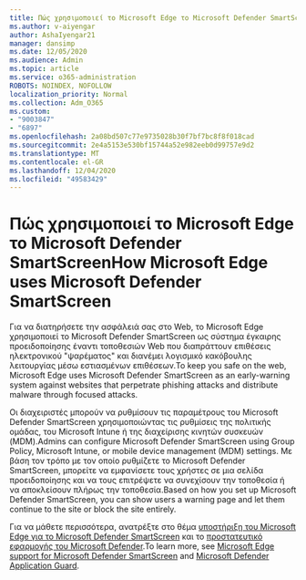 ```yaml
---
title: Πώς χρησιμοποιεί το Microsoft Edge το Microsoft Defender SmartScreen;
ms.author: v-aiyengar
author: AshaIyengar21
manager: dansimp
ms.date: 12/05/2020
ms.audience: Admin
ms.topic: article
ms.service: o365-administration
ROBOTS: NOINDEX, NOFOLLOW
localization_priority: Normal
ms.collection: Adm_O365
ms.custom:
- "9003847"
- "6897"
ms.openlocfilehash: 2a08bd507c77e9735028b30f7bf7bc8f8f018cad
ms.sourcegitcommit: 2e4a5153e530bf15744a52e982eeb0d99757e9d2
ms.translationtype: MT
ms.contentlocale: el-GR
ms.lasthandoff: 12/04/2020
ms.locfileid: "49583429"
---
```

# <a name="how-microsoft-edge-uses-microsoft-defender-smartscreen"></a><span data-ttu-id="fbc1c-102">Πώς χρησιμοποιεί το Microsoft Edge το Microsoft Defender SmartScreen</span><span class="sxs-lookup"><span data-stu-id="fbc1c-102">How Microsoft Edge uses Microsoft Defender SmartScreen</span></span>

<span data-ttu-id="fbc1c-103">Για να διατηρήσετε την ασφάλειά σας στο Web, το Microsoft Edge χρησιμοποιεί το Microsoft Defender SmartScreen ως σύστημα έγκαιρης προειδοποίησης έναντι τοποθεσιών Web που διαπράττουν επιθέσεις ηλεκτρονικού "ψαρέματος" και διανέμει λογισμικό κακόβουλης λειτουργίας μέσω εστιασμένων επιθέσεων.</span><span class="sxs-lookup"><span data-stu-id="fbc1c-103">To keep you safe on the web, Microsoft Edge uses Microsoft Defender SmartScreen as an early-warning system against websites that perpetrate phishing attacks and distribute malware through focused attacks.</span></span>

<span data-ttu-id="fbc1c-104">Οι διαχειριστές μπορούν να ρυθμίσουν τις παραμέτρους του Microsoft Defender SmartScreen χρησιμοποιώντας τις ρυθμίσεις της πολιτικής ομάδας, του Microsoft Intune ή της διαχείρισης κινητών συσκευών (MDM).</span><span class="sxs-lookup"><span data-stu-id="fbc1c-104">Admins can configure Microsoft Defender SmartScreen using Group Policy, Microsoft Intune, or mobile device management (MDM) settings.</span></span> <span data-ttu-id="fbc1c-105">Με βάση τον τρόπο με τον οποίο ρυθμίζετε το Microsoft Defender SmartScreen, μπορείτε να εμφανίσετε τους χρήστες σε μια σελίδα προειδοποίησης και να τους επιτρέψετε να συνεχίσουν την τοποθεσία ή να αποκλείσουν πλήρως την τοποθεσία.</span><span class="sxs-lookup"><span data-stu-id="fbc1c-105">Based on how you set up Microsoft Defender SmartScreen, you can show users a warning page and let them continue to the site or block the site entirely.</span></span>

<span data-ttu-id="fbc1c-106">Για να μάθετε περισσότερα, ανατρέξτε στο θέμα [υποστήριξη του Microsoft Edge για το Microsoft Defender SmartScreen](https://go.microsoft.com/fwlink/?linkid=2133081) και το [προστατευτικό εφαρμογής του Microsoft Defender](https://go.microsoft.com/fwlink/?linkid=2132839).</span><span class="sxs-lookup"><span data-stu-id="fbc1c-106">To learn more, see [Microsoft Edge support for Microsoft Defender SmartScreen](https://go.microsoft.com/fwlink/?linkid=2133081) and [Microsoft Defender Application Guard](https://go.microsoft.com/fwlink/?linkid=2132839).</span></span>